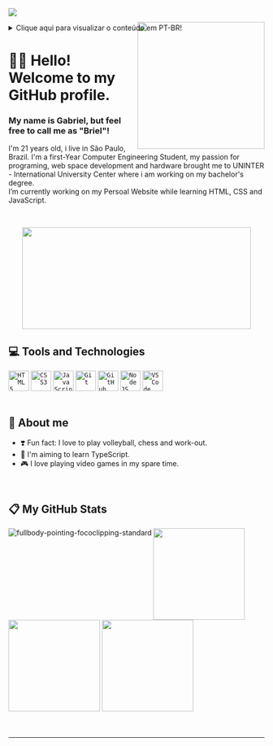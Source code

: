 ![](https://komarev.com/ghpvc/?username=gnsbriellh&style=for-the-badge&label=PROFILE+VIEWS)
<!-- PT-BR -->
<details>
    <summary>Clique aqui para visualizar o conteúdo em PT-BR!</summary>
    <h1>Opa ! A tradução será logo implementada!</h1>
    <br><br><br><br><br><br><br><br><br><br><br><br><br><br><br><br><br><br><br><br><br><br><br><br><br><br><br><br><br><br><br><br><br><br><br><br><br><br><br><br>
</details>

<!-- ENGLISH -->   
<img align="right" width="250px" style="margin-top:-20px" src="https://avatars.githubusercontent.com/u/106001507?v=4">

<div>
    <h1 align="left">👋🏽 Hello! Welcome to my GitHub profile.</h1>
    <h3>My name is Gabriel, but feel free to call me as "Briel"!</h3>
    <p>I'm 21 years old, i live in São Paulo, Brazil. I'm a first-Year Computer Engineering Student, my passion for programing, web space development and hardware brought me to UNINTER - International University Center where i am working on my bachelor's degree.<br />I’m currently working on my Persoal Website while learning HTML, CSS and JavaScript.</p>
</div>

<div>
    <br>
    <p align="center"><img width="450" height="200" src="https://miro.medium.com/max/1400/1*jB76MLZjiNhGSQQvxm7LSQ.gif"></img><p/>
</div>

<h2>💻 Tools and Technologies</h2>

<div>
    <code><img width="40" height="40" src="https://cdn.jsdelivr.net/gh/devicons/devicon/icons/html5/html5-original.svg" title="HTML5" /></code>
    <code><img width="40" height="40" src="https://cdn.jsdelivr.net/gh/devicons/devicon/icons/css3/css3-original.svg" title="CSS3" /></code>
    <code><img width="40" height="40" src="https://cdn.jsdelivr.net/gh/devicons/devicon/icons/javascript/javascript-original.svg" title="JavaScript" /></code>
    <code><img width="40" height="40" src="https://cdn.jsdelivr.net/gh/devicons/devicon/icons/git/git-original.svg" title="Git" /></code>
    <code><img width="40" height="40" src="https://cdn.jsdelivr.net/gh/devicons/devicon/icons/github/github-original.svg" title="GitHub" /></code>
    <code><img width="40" height="40" src="https://cdn.jsdelivr.net/gh/devicons/devicon/icons/nodejs/nodejs-original.svg" title="NodeJS" /></code>
    <code><img width="40" height="40" src="https://cdn.jsdelivr.net/gh/devicons/devicon/icons/vscode/vscode-original.svg" title="VSCode" /></code>
    <br><br>
</div>

<div>
    <h2>👀 About me</h2>
    <ul>
        <li>❣️ Fun fact: I love to play volleyball, chess and work-out.</li>
        <li>🎯 I'm aiming to learn TypeScript.</li>
        <li>🎮 I love playing video games in my spare time.</li>
    </ul>
    <br>
</div>

<h2>📋 My GitHub Stats</h2>

<div>
    <a href="https://ibb.co/t206Gk1"><img width="" height="" align="left" src="https://i.ibb.co/wQnqk32/fullbody-pointing-fococlipping-standard.png" alt="fullbody-pointing-fococlipping-standard" border="0"></a>
    <img height="180em" src="https://github-readme-stats.vercel.app/api?username=gnsbriellh&show_icons=true&theme=dracula&include_all_commits=true&count_private=true&hide_border=true"/>
    <img height="180em" src="http://github-readme-streak-stats.herokuapp.com?user=gnsbriellh&theme=dracula&hide_border=true"/>
    <img height="180em" src="https://github-readme-stats.vercel.app/api/top-langs/?username=gnsbriellh&layout=compact&langs_count=7&theme=dracula&hide_border=true&card_width=242"/>
    <br><br><br>
</div>

<hr>
